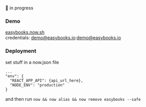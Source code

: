🚧 in progress

### Demo

[easybooks.now.sh](https://easybooks.now.sh)  
credentials: demo@easybooks.io:demo@easybooks.io

### Deployment

set stuff in a now.json file

```
...
"env": {
  "REACT_APP_API": {api_url_here},
  "NODE_ENV": "production"
}
```

and then run `now && now alias && now remove easybooks --safe`
